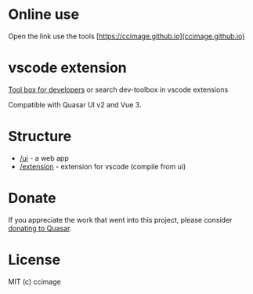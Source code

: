 # Online use
Open the link use the tools [https://ccimage.github.io](ccimage.github.io)

# vscode extension
[Tool box for developers](https://marketplace.visualstudio.com/items?itemName=ccimage.dev-toolbox)
or
search dev-toolbox in vscode extensions

Compatible with Quasar UI v2 and Vue 3.

# Structure
* [/ui](ui) - a web app
* [/extension](extension) - extension for vscode (compile from ui)


# Donate
If you appreciate the work that went into this project, please consider [donating to Quasar](https://donate.quasar.dev).

# License
MIT (c) ccimage
